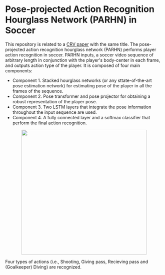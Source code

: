 # Pose-projected Action Recognition Hourglass Network (PARHN) in Soccer

This repository is related to a [CRV paper](https://ieeexplore.ieee.org/abstract/document/8781607) with the same title. The pose-projected action recognition hourglass network (PARHN) performs player action recognition in soccer.  PARHN inputs, a soccer video sequence of arbitrary length in conjunction with the player's body-center in each frame, and outputs action type of the player. It is composed of four main components: 
+ Component 1. Stacked hourglass networks (or any sttate-of-the-art pose estimation network) for estimating pose of the player in all the frames of the sequence.
+ Component 2. Pose transformer and pose projector for obtaining a robust representation of the player pose. 
+ Component 3. Two LSTM layers that integrate the pose information throughout the input sequence are used. 
+ Component 4. A fully connected layer and a softmax classifier that perform the final action recognition.



<p align="center">
  <img width="400" src=" alt="PAHRN
</p>

Four types of actions (i.e., Shooting, Giving pass, Recieving pass and (Goalkeeper) Diving) are recognized.
